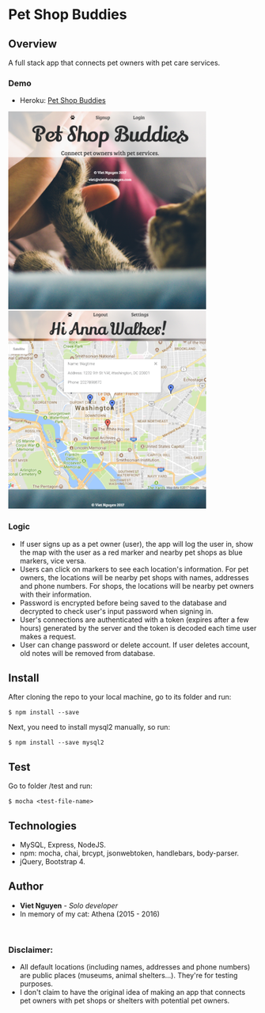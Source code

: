 # Pet Shop Buddies

## Overview
A full stack app that connects pet owners with pet care services.

### Demo
* Heroku: [Pet Shop Buddies](https://pet-shop-buddies.herokuapp.com/)

<img src="https://github.com/nguyendviet/Pet-Shop-Buddies/blob/master/public/assets/img/pet-shop-01.png" width="400"/> <img src="https://github.com/nguyendviet/Pet-Shop-Buddies/blob/master/public/assets/img/pet-shop-02.png" width="400"/>

### Logic
* If user signs up as a pet owner (user), the app will log the user in, show the map with the user as a red marker and nearby pet shops as blue markers, vice versa. 
* Users can click on markers to see each location's information. For pet owners, the locations will be nearby pet shops with names, addresses and phone numbers. For shops, the locations will be nearby pet owners with their information.
* Password is encrypted before being saved to the database and decrypted to check user's input password when signing in.
* User's connections are authenticated with a token (expires after a few hours) generated by the server and the token is decoded each time user makes a request.
* User can change password or delete account. If user deletes account, old notes will be removed from database.

## Install
After cloning the repo to your local machine, go to its folder and run:
```
$ npm install --save
```
Next, you need to install mysql2 manually, so run:
```
$ npm install --save mysql2
```

## Test
Go to folder /test and run:
```
$ mocha <test-file-name>
```
## Technologies
* MySQL, Express, NodeJS.
* npm: mocha, chai, brcypt, jsonwebtoken, handlebars, body-parser.
* jQuery, Bootstrap 4.

## Author
* **Viet Nguyen** - *Solo developer*
* In memory of my cat: Athena (2015 - 2016)
<img src="" width="400"/>

### Disclaimer:
* All default locations (including names, addresses and phone numbers) are public places (museums, animal shelters...). They're for testing purposes.
* I don't claim to have the original idea of making an app that connects pet owners with pet shops or shelters with potential pet owners.
